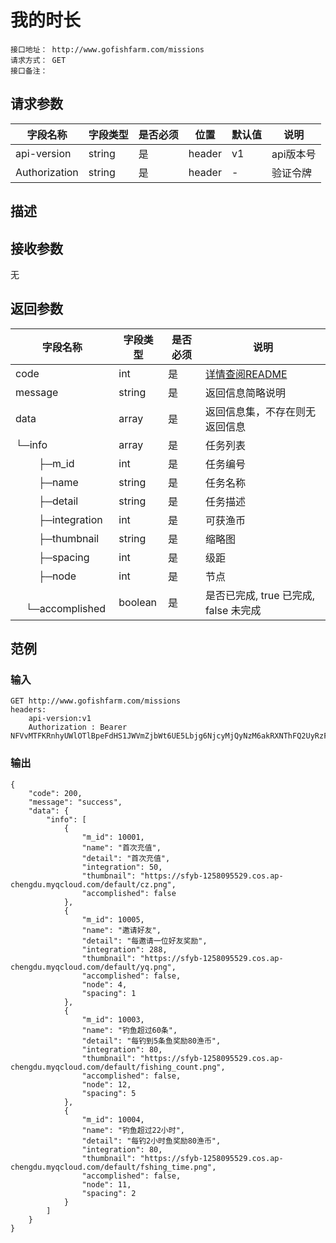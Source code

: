# 我的时长
```
接口地址： http://www.gofishfarm.com/missions
请求方式： GET
接口备注：
```
## 请求参数

| 字段名称 | 字段类型 | 是否必须 | 位置 | 默认值 | 说明 |
|    -    |    -    |    -    |  -   |   -   |  -   |
| api-version | string | 是 | header | v1 | api版本号 |
| Authorization | string | 是 | header | - | 验证令牌 |

## 描述

## 接收参数

无

## 返回参数

| 字段名称 | 字段类型 | 是否必须 | 说明 |
|    -    |    -    |    -    |   -   |
| code | int | 是 | [详情查阅README](https://github.com/waitforu/docs/blob/master/README.md#%E9%83%A8%E5%88%86%E8%BF%94%E5%9B%9E%E4%BF%A1%E6%81%AFcode%E8%A1%A8) |
| message | string | 是 | 返回信息简略说明 |
| data | array | 是 | 返回信息集，不存在则无返回信息 |
|  └─info | array | 是 | 任务列表 |
|　　 ├─m_id | int | 是 | 任务编号 |
|　 　├─name | string | 是 | 任务名称 |
|　 　├─detail | string | 是 | 任务描述 |
|　 　├─integration | int | 是 | 可获渔币 |
|　 　├─thumbnail | string | 是 | 缩略图 |
|　 　├─spacing | int | 是 | 级距 |
|　 　├─node | int | 是 | 节点 |
|　 　└─accomplished | boolean | 是 | 是否已完成, true 已完成, false 未完成 |

## 范例

### 输入
```
GET http://www.gofishfarm.com/missions
headers:
	api-version:v1
	Authorization : Bearer NFVvMTFKRnhyUWlOTlBpeFdHS1JWVmZjbWt6UE5Lbjg6NjcyMjQyNzM6akRXNThFQ2UyRzFyM1FSRlpxZDcwVTg0Njd6aU40b2M=
```

###  输出
```
{
    "code": 200,
    "message": "success",
    "data": {
        "info": [
            {
                "m_id": 10001,
                "name": "首次充值",
                "detail": "首次充值",
                "integration": 50,
                "thumbnail": "https://sfyb-1258095529.cos.ap-chengdu.myqcloud.com/default/cz.png",
                "accomplished": false
            },
            {
                "m_id": 10005,
                "name": "邀请好友",
                "detail": "每邀请一位好友奖励",
                "integration": 288,
                "thumbnail": "https://sfyb-1258095529.cos.ap-chengdu.myqcloud.com/default/yq.png",
                "accomplished": false,
                "node": 4,
                "spacing": 1
            },
            {
                "m_id": 10003,
                "name": "钓鱼超过60条",
                "detail": "每钓到5条鱼奖励80渔币",
                "integration": 80,
                "thumbnail": "https://sfyb-1258095529.cos.ap-chengdu.myqcloud.com/default/fishing_count.png",
                "accomplished": false,
                "node": 12,
                "spacing": 5
            },
            {
                "m_id": 10004,
                "name": "钓鱼超过22小时",
                "detail": "每钓2小时鱼奖励80渔币",
                "integration": 80,
                "thumbnail": "https://sfyb-1258095529.cos.ap-chengdu.myqcloud.com/default/fshing_time.png",
                "accomplished": false,
                "node": 11,
                "spacing": 2
            }
        ]
    }
}
```